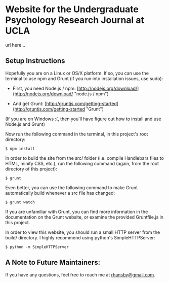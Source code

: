 # Website for the Undergraduate Psychology Research Journal at UCLA

url here...

## Setup Instructions

Hopefully you are on a Linux or OS/X platform. If so, you can use the terminal to use npm and Grunt (if you run into installation issues, use sudo):

* First, you need Node.js / npm: [http://nodejs.org/download/](http://nodejs.org/download/ "node.js / npm")

* And get Grunt: [http://gruntjs.com/getting-started](http://gruntjs.com/getting-started "Grunt")

(If you are on Windows :(, then you'll have figure out how to install and use Node.js and Grunt)

Now run the following command in the terminal, in this project's root directory:

    $ npm install

In order to build the site from the src/ folder (i.e. compile Handlebars files to HTML, minify CSS, etc.), run the following command (again, from the root directory of this project):

    $ grunt

Even better, you can use the following command to make Grunt automatically build whenever a src file has changed:

    $ grunt watch

If you are unfamiliar with Grunt, you can find more information in the documentation on the Grunt website, or examine the provided Gruntfile.js in this project.

In order to view this website, you should run a small HTTP server from the build/ directory. I highly recommend using python's SimpleHTTPServer:

    $ python -m SimpleHTTPServer

## A Note to Future Maintainers:

If you have any questions, feel free to reach me at [rhansby@gmail.com](rhansby@gmail.com).

